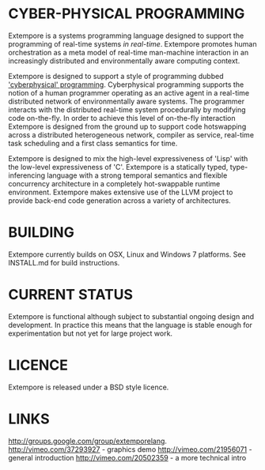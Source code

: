 # CYBER-PHYSICAL PROGRAMMING

Extempore is a systems programming language designed to support the
programming of real-time systems *in real-time*. Extempore promotes
human orchestration as a meta model of real-time man-machine
interaction in an increasingly distributed and environmentally aware
computing context. 

Extempore is designed to support a style of programming dubbed
['cyberphysical' programming](http://dl.acm.org/citation.cfm?id=1869526).
Cyberphysical programming supports the notion of a human programmer
operating as an active agent in a real-time distributed network of
environmentally aware systems. The programmer interacts with the
distributed real-time system procedurally by modifying code
on-the-fly. In order to achieve this level of on-the-fly interaction
Extempore is designed from the ground up to support code hotswapping
across a distributed heterogeneous network, compiler as service,
real-time task scheduling and a first class semantics for time.

Extempore is designed to mix the high-level expressiveness of 'Lisp'
with the low-level expressiveness of 'C'.  Extempore is a statically
typed, type-inferencing language with a strong temporal semantics and
flexible concurrency architecture in a completely hot-swappable
runtime environment.  Extempore makes extensive use of the LLVM
project to provide back-end code generation across a variety of
architectures.


# BUILDING

Extempore currently builds on OSX, Linux and Windows 7 platforms.
See INSTALL.md for build instructions.


# CURRENT STATUS

Extempore is functional although subject to substantial ongoing design
and development.  In practice this means that the language is stable
enough for experimentation but not yet for large project work.


# LICENCE

Extempore is released under a BSD style licence.


# LINKS

http://groups.google.com/group/extemporelang.
http://vimeo.com/37293927 - graphics demo
http://vimeo.com/21956071 - general introduction
http://vimeo.com/20502359 - a more technical intro
